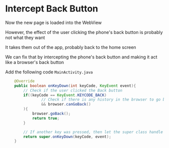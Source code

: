 # Intercept Back Button

Now the new page is loaded into the WebView

However, the effect of the user clicking the phone's back button is probably not what they want

It takes them out of the app, probably back to the home screen

We can fix that by intercepting the phone's back button and making it act like a browser's back button

Add the following code `MainActivity.java`

```java
    @Override
    public boolean onKeyDown(int keyCode, KeyEvent event){
        // Check if the user clicked the Back button
        if((keyCode == KeyEvent.KEYCODE_BACK)
                // Check if there is any history in the browser to go back to
                && browser.canGoBack()
        ){
            browser.goBack();
            return true;
        }

        // If another key was pressed, then let the super class handle it
        return super.onKeyDown(keyCode, event);
    }
```
